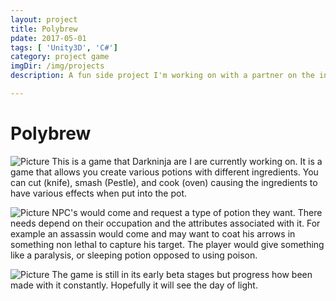 ```yaml
---
layout: project
title: Polybrew
pdate: 2017-05-01
tags: [ 'Unity3D', 'C#']
category: project game
imgDir: /img/projects
description: A fun side project I'm working on with a partner on the internet. Similar to my RPG shop idea for Ludum Dare 38 but instead of a shopkeeper you are a Alchemist making various potions. THe best part of the game is it encourages creativity with the ingredients. Just throw things into the cauldron and making something that you can sell to various npcs.

---
```



Polybrew
================

![Picture](/img/projects/polybrew/2.png)
This is a game that Darkninja are I are currently working on. It is a game that allows you create various potions with different ingredients. You can cut (knife), smash (Pestle), and cook (oven) causing the ingredients to have various effects when put into the pot.

![Picture](/img/projects/polybrew/3.png)
NPC's would come and request a type of potion they want. There needs depend on their occupation and the attributes associated with it. For example an assassin would come and may want to coat his arrows in something non lethal to capture his target. The player would give something like a paralysis, or sleeping potion opposed to using poison.

![Picture](/img/projects/polybrew/1.png)
The game is still in its early beta stages but progress how been made with it constantly. Hopefully it will see the day of light.
